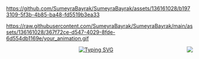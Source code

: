https://github.com/SumeyraBayrak/SumeyraBayrak/assets/136161028/b1973109-5f3b-4b85-ba48-fd5519b3ea33


https://raw.githubusercontent.com/SumeyraBayrak/SumeyraBayrak/main/assets/136161028/367f72ce-d547-4029-8fde-6d554db1169e/your_animation.gif

<img align="right" src="https://visitor-badge.laobi.icu/badge?page_id=muffafa.muffafa">
<div align="center">
 <a href="https://github.com/sumeyraBayrak">
  <img src="https://readme-typing-svg.demolab.com?font=Fira+Code&size=28&duration=3000&pause=500&center=true&vCenter=true&width=435&lines=HELLO+THERE!+%F0%9F%91%BE+WELCOME+%F0%9F%99%8B%F0%9F%8F%BB;MY+NAME+IS+MUFFAFA+%F0%9F%98%BC;SUMEYRA+BAYRAK+%F0%9F%A4%93" alt="Typing SVG" />
 </a>
</div>

